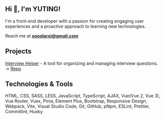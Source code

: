 ## Hi 👋, I'm YUTING!

I'm a front-end developer with a passion for creating engaging user experiences and a proactive approach to learning new technologies.

Reach me at **sooolarxi@gmail.com**

## Projects

[Interview Helper](https://interview-helper-sooolarxi.vercel.app/) - A tool for organizing and managing interview questions. → [Repo](https://github.com/sooolarxi/Interview-Helper)

## Technologies & Tools

HTML, CSS, SASS, LESS, 
JavaScript, TypeScript, AJAX, 
Vue(Vue 2, Vue 3), 
Vue Router, Vuex, Pinia, 
Element Plus, Bootstrap, 
Responsive Design, 
Webpack, Vite, 
Visual Studio Code, 
Git, GitHub, 
pNpm, 
ESLint, Prettier, Commitlint, Husky
